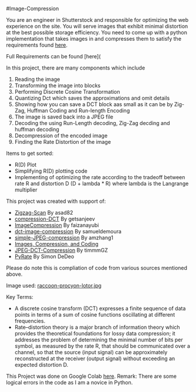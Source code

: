 #Image-Compression

You are an engineer in Shutterstock and responsible for optimizing the web experience on the site. You will serve images that exhibit minimal distortion at the best possible storage efficiency. You need to come up with a python implementation that takes images in and compresses them to satisfy the requirements found [here](https://github.com/kefsaj/CS652Image-Compression).

Full Requirements can be found [here](

In this project, there are many components which include

1.  Reading the image
2.  Transforming the image into blocks
3.  Performing Discrete Cosine Transformation
4.  Quantizing Dct which saves the approximations and omit details
5.  Showing how you can save a DCT block aas small as it can be by Zig-Zag, Huffman Coding and Run-length Encoding
6.  The image is saved back into a JPEG file
7.  Decoding the using Run-Length decoding, Zig-Zag decding and huffman decoding 
8.  Decompression of the encoded image
9.  Finding the Rate Distortion of the image

Items to get sorted: 
-  R(D) Plot
-  Simplifying R(D) plotting code
-  Implementing of optimizing the rate according to the tradeoff between rate R and distortion D (D + lambda * R) where lambda is the Langrange multiplier

This project was created with support of: 
*   [Zigzag-Scan](https://github.com/asad82/Zigzag-Scan) By asad82
*   [compression-DCT](https://github.com/getsanjeev/compression-DCT) By getsanjeev
*   [ImageCompression](https://github.com/faizanayubi/ImageCompression) By faizanayubi
*   [dct-image-compression](https://github.com/samueldemoura/dct-image-compression) By samueldemoura
*   [simple-JPEG-compression](https://github.com/amzhang1/simple-JPEG-compression) By amzhang1
*   [Images, Compression, and Coding](http://www.eecs.umich.edu/courses/eecs206/archive/fall03/public/lab/lab5/lab5.pdf)
*   [JPEG-DCT-Compression](https://github.com/timmmGZ/JPEG-DCT-Compression/blob/master/JpegCompression.ipynb) By timmmGZ
*   [PyRate](http://tuvalu.santafe.edu/~simon/styled-13/) By Simon DeDeo

Please do note this is compliation of code from various sources mentioned above.

Image used: [raccoon-procyon-lotor.jpg](http://www.public-domain-image.com/)

Key Terms:
*  A discrete cosine transform (DCT) expresses a finite sequence of data points in terms of a sum of cosine functions oscillating at different frequencies.
*  Rate–distortion theory is a major branch of information theory which provides the theoretical foundations for lossy data compression; it addresses the problem of determining the minimal number of bits per symbol, as measured by the rate R, that should be communicated over a channel, so that the source (input signal) can be approximately reconstructed at the receiver (output signal) without exceeding an expected distortion D.

This Project was done on Google Colab [here](https://colab.research.google.com/drive/1w6TkOMRWUccEYwQZHXYDsNFR_049RSRu?usp=sharing).
Remark: There are some logical errors in the code as I am a novice in Python. 



